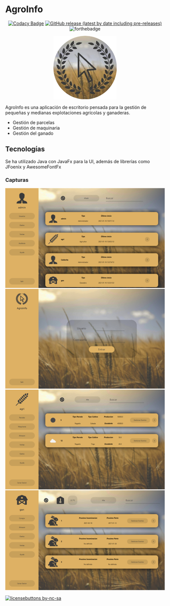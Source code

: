 # AgroInfo
<p align=center>
  <a href="https://www.codacy.com?utm_source=github.com&amp;utm_medium=referral&amp;utm_content=hcastc00/AgroInfo&amp;utm_campaign=Badge_Grade"><img src="https://app.codacy.com/project/badge/Grade/6b04a9c74d7f49008b36d948094017e0" alt="Codacy Badge" /></a>
  <a href="https://github.com/hcastc00/AgroInfo/releases"> <img alt="GitHub release (latest by date including pre-releases)" src="https://img.shields.io/github/v/release/hcastc00/AgroInfo?include_prereleases&style=flat-square" /> </a>
  <img src="https://forthebadge.com/images/badges/works-on-my-machine.svg" alt="forthebadge" />
</p>


<p align=center>
  <img width="200" height="200" src="resources/img/ico.png" >
</p>

AgroInfo es una aplicación de escritorio pensada para la gestión de pequeñas y medianas explotaciones agrícolas y ganaderas.

-   Gestión de parcelas
-   Gestión de maquinaria
-   Gestión del ganado

## Tecnologías

Se ha utilizado Java con JavaFx para la UI, además de librerías como JFoenix y AwesomeFontFx

### Capturas

<p align="center">
  <img  src="git/exampleAdmin.png">
  <img  src="git/example.png">
  <img  src="git/exampleAgri.png">
  <img  src="git/exampleGan.png">
</p>

[![licensebuttons by-nc-sa](https://licensebuttons.net/l/by-nc-sa/3.0/88x31.png)](https://creativecommons.org/licenses/by-nc-sa/4.0)

